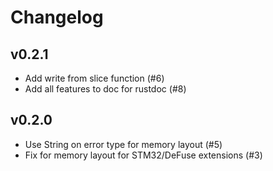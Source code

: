 Changelog
=========

## v0.2.1

- Add write from slice function (#6)
- Add all features to doc for rustdoc (#8)

## v0.2.0

- Use String on error type for memory layout (#5)
- Fix for memory layout for STM32/DeFuse extensions (#3)
